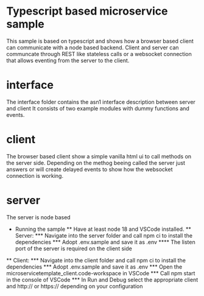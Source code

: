 # Typescript based microservice sample
This sample is based on typescript and shows how a browser based client can communicate with a node based backend.
Client and server can communcate through REST like stateless calls or a websocket connection that allows eventing from the server to the client.

# interface
The interface folder contains the asn1 interface description between server and client
It consists of two example modules with dummy functions and events.

# client
The browser based client show a simple vanilla html ui to call methods on the server side.
Depending on the methog beeing called the server just answers or will create delayed events to show how the websocket connection is working.

# server
The server is node based 

* Running the sample
** Have at least node 18 and VSCode installed.
** Server:
*** Navigate into the server folder and call npm ci to install the dependencies
*** Adopt .env.sample and save it as .env
**** The listen port of the server is required on the client side 

** Client:
*** Navigate into the client folder and call npm ci to install the dependencies
*** Adopt .env.sample and save it as .env
*** Open the microservicetemplate_client.code-workspace in VSCode
*** Call npm start in the console of VSCode
*** In Run and Debug select the appropriate client and http:// or https:// depending on your configuration

